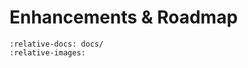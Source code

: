 # Enhancements & Roadmap

```{include} ../Enhancements.md
:relative-docs: docs/
:relative-images:
```

